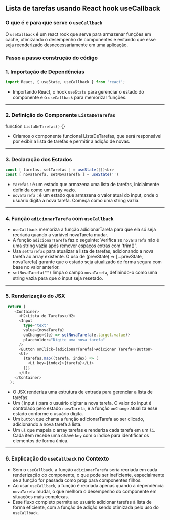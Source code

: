 ## Lista de tarefas usando React hook useCallback

### O que é e para que serve o `useCallback`

O `useCallback` é um react rook que serve para armazenar funções em cache, otimizando o desempenho de componentes e evitando que esse seja reenderizado desnecessariamente em uma aplicação.


### Passo a passo construção do código 
### 1. Importação de Dependências

```ts
import React, { useState, useCallback } from 'react';
```

- Importando React, o hook `useState` para gerenciar o estado do componente e o `useCallback` para memorizar funções.
<hr>

### 2. Definição do Componente `ListaDeTarefas`

function `ListaDeTarefas()` {}

- Criamos o componente funcional ListaDeTarefas, que será responsável por exibir a lista de tarefas e permitir a adição de novas.
<hr>

### 3. Declaração dos Estados

```ts
const [ tarefas, setTarefas ] = useState([])<br>
const [ novaTarefa, setNovaTarefa ] = useState('')
```

- `tarefas` : é um estado que armazena uma lista de tarefas, inicialmente definida como um array vazio.
- `novaTarefa` : é um estado que armazena o valor atual do input, onde o usuário digita a nova tarefa. Começa como uma string vazia.
<hr>

### 4. Função `adicionarTarefa` com `useCallback`

- `useCallback` memoriza a função adicionarTarefa para que ela só seja recriada quando a variável novaTarefa mudar.
- A função `adicionarTarefa` faz o seguinte:  Verifica se `novaTarefa` não é uma string vazia após remover espaços extras com 'trim()'.
- Usa `setTarefas` para atualizar a lista de tarefas, adicionando a nova tarefa ao array existente. O uso de (prevState) => [...prevState, novaTarefa] garante que o estado seja atualizado de forma segura com base no valor anterior.
- `setNovaTarefa("")` limpa o campo `novaTarefa`,  definindo-o como uma string vazia para que o input seja resetado.
<hr>

### 5. Renderização do JSX 

```ts
 return (
    <Container>
      <H2>Lista de Tarefas</H2>
      <Input
        type="text"
        value={novaTarefa}
        onChange={(e) => setNovaTarefa(e.target.value)}
        placeholder="Digite uma nova tarefa"
      />
      <Button onClick={adicionarTarefa}>Adicionar Tarefa</Button>
      <Ul>
        {tarefas.map((tarefa, index) => (
          <Li key={index}>{tarefa}</Li>
        ))}
      </Ul>
    </Container>
  );
```

- O JSX renderiza uma estrutura de entrada para gerenciar a lista de tarefas:
- Um ( input ) para o usuário digitar a nova tarefa. O valor do input é controlado pelo estado `novaTarefa`, e a função `onChange` atualiza esse estado conforme o usuário digita.
- Um `button` que chama a função adicionarTarefa ao ser clicado, adicionando a nova tarefa à lista.
- Um `ul` que mapeia o array tarefas e renderiza cada tarefa em um `li`. Cada item recebe uma chave `key` com o índice para identificar os elementos de forma única.
<hr>

 
### 6. Explicação do `useCallback` no Contexto

- Sem o `useCallback`, a função `adicionarTarefa` seria recriada em cada renderização do componente, o que pode ser ineficiente, especialmente se a função for passada como prop para componentes filhos.
- Ao usar `useCallback`, a função é recriada apenas quando a dependência `novaTarefa` mudar, o que melhora o desempenho do componente em situações mais complexas.
- Esse fluxo completo permite ao usuário adicionar tarefas à lista de forma eficiente, com a função de adição sendo otimizada pelo uso do `useCallback`.





































